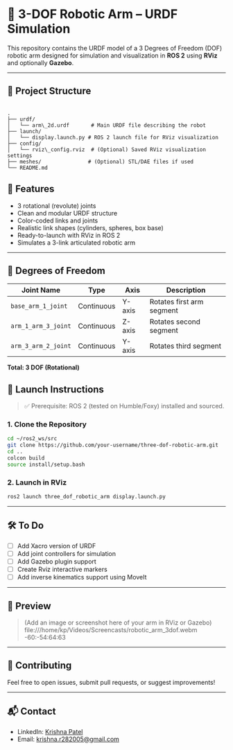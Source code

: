 
# 🤖 3-DOF Robotic Arm – URDF Simulation

This repository contains the URDF model of a 3 Degrees of Freedom (DOF) robotic arm designed for simulation and visualization in **ROS 2** using **RViz** and optionally **Gazebo**.

---

## 📁 Project Structure

```

.
├── urdf/
│   └── arm\_2d.urdf       # Main URDF file describing the robot
├── launch/
│   └── display.launch.py # ROS 2 launch file for RViz visualization
├── config/
│   └── rviz\_config.rviz  # (Optional) Saved RViz visualization settings
├── meshes/               # (Optional) STL/DAE files if used
└── README.md

````


## 🎯 Features

- 3 rotational (revolute) joints
- Clean and modular URDF structure
- Color-coded links and joints
- Realistic link shapes (cylinders, spheres, box base)
- Ready-to-launch with RViz in ROS 2
- Simulates a 3-link articulated robotic arm

---

## 🧠 Degrees of Freedom

| Joint Name           | Type       | Axis     | Description                    |
|----------------------|------------|----------|--------------------------------|
| `base_arm_1_joint`   | Continuous | Y-axis   | Rotates first arm segment      |
| `arm_1_arm_3_joint`  | Continuous | Z-axis   | Rotates second segment         |
| `arm_3_arm_2_joint`  | Continuous | Y-axis   | Rotates third segment          |

**Total: 3 DOF (Rotational)**


## 🚀 Launch Instructions

> ✅ Prerequisite: ROS 2 (tested on Humble/Foxy) installed and sourced.

### 1. Clone the Repository

```bash
cd ~/ros2_ws/src
git clone https://github.com/your-username/three-dof-robotic-arm.git
cd ..
colcon build
source install/setup.bash
````

### 2. Launch in RViz

```bash
ros2 launch three_dof_robotic_arm display.launch.py
```

---

## 🛠️ To Do

* [ ] Add Xacro version of URDF
* [ ] Add joint controllers for simulation
* [ ] Add Gazebo plugin support
* [ ] Create Rviz interactive markers
* [ ] Add inverse kinematics support using MoveIt

---

## 📸 Preview

> (Add an image or screenshot here of your arm in RViz or Gazebo)
file:///home/kp/Videos/Screencasts/robotic_arm_3dof.webm
-60:-54:64:63

---

## 🤝 Contributing

Feel free to open issues, submit pull requests, or suggest improvements!

---

## 📬 Contact

* LinkedIn: [Krishna Patel](www.linkedin.com/in/krishna-patel-77b032345)
* Email: [krishna.r282005@gmail.com](mailto:krishna.r282005@gmail.com)

```


